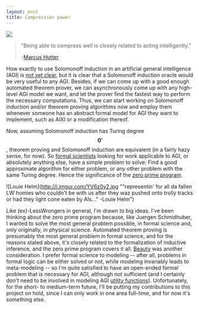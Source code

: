 ```yaml
---
layout: post
title: Compression power
---
```


![](http://www.qwantz.com/comics/comic2-391.png)

>"Being able to compress well is closely related to acting intelligently."
>
>-[Marcus Hutter](http://www.hutter1.net/prize/)

How exactly to use Solomonoff induction in an artificial general intelligence
(AGI) is
[not yet clear](http://agi-conference.org/2012/wp-content/uploads/2012/12/paper_76.pdf),
but it is clear that a Solomonoff induction oracle would be very useful to
any AGI.
Besides, if we can come up with a good enough automated theorem prover, we
can asynchronously come up with any high-level AGI model we want, and let the
prover find the fastest way to perform the necessary computations.
Thus, we can start working on Solomonoff induction and/or theorem proving
algorithms now and employ them whenever someone has an abstract formal model
for AGI they want to implement, such as AIXI or a modification thereof.

Now, assuming Solomonoff induction has Turing degree $$\mathbf{0'}$$,
theorem proving and Solomonoff induction are equivalent (in a fairly hazy
sense, for now).
So [formal scientists](http://en.wikipedia.org/wiki/Formal_science)
looking for work applicable to AGI, or absolutely anything else, have a simple
problem to solve: Find a good approximate algorithm for either problem, or
any other problem with the same Turing degree.
Hence the significance of the
[zero prime program](http://amacfie.github.io/ZeroPrime/genprobs.html).

![Louie Helm](http://i.imgur.com/YV6z0y2.jpg ""representin' for all da fallen LW homies who couldn't be with us after they waz pushed onto trolly tracks or had they light cone eaten by AIs..." -Louie Helm")

Like (ex)-LessWrongers in general, I'm drawn to big ideas.
I've been thinking about the zero prime program because, like Juergen
Schmidhuber, I wanted to solve the most general problem possible, in formal
science and, only originally, in physical science.
Automated theorem proving is presumably the most general problem in formal
science, and for the reasons stated above, it's closely related to the
formalization of inductive inference, and the zero prime program covers it all.
[Beauty](http://amacfie.github.io/2014/05/27/beaut/) was another consideration.
I prefer formal science to modeling -- after all, problems in formal logic
can be either solved or not, while modeling invariably leads to meta-modeling --
so I'm quite satisfied to have an open-ended
formal problem that is necessary for AGI, although not sufficient
(and I certainly don't need to be involved in modeling AGI
[utility functions](http://en.wikipedia.org/wiki/Moral_nihilism)).
Unfortunately, for the short- to medium-term future, I'll be putting my
contributions to this project on hold, since I can only work in one area
full-time, and for now it's something else.

